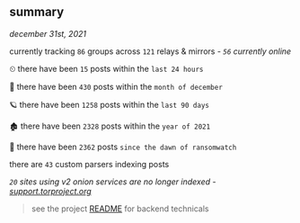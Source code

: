 
## summary
_december 31st, 2021_

currently tracking `86` groups across `121` relays & mirrors - _`56` currently online_

⏲ there have been `15` posts within the `last 24 hours`

🦈 there have been `430` posts within the `month of december`

🪐 there have been `1258` posts within the `last 90 days`

🏚 there have been `2328` posts within the `year of 2021`

🦕 there have been `2362` posts `since the dawn of ransomwatch`

there are `43` custom parsers indexing posts

_`20` sites using v2 onion services are no longer indexed - [support.torproject.org](https://support.torproject.org/onionservices/v2-deprecation/)_

> see the project [README](https://github.com/thetanz/ransomwatch#ransomwatch--) for backend technicals
